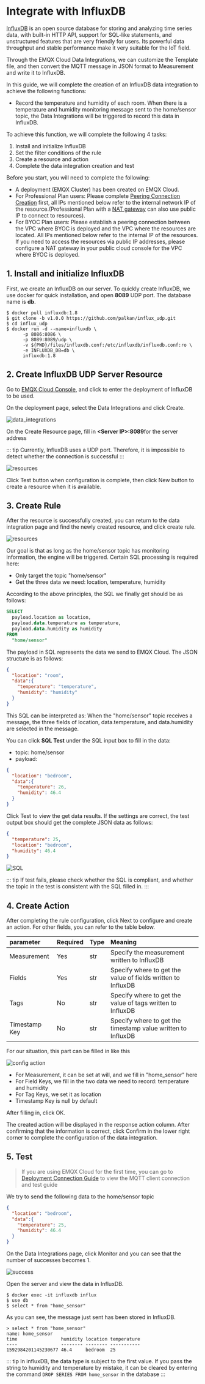 # Integrate with InfluxDB

[InfluxDB](https://www.influxdata.com/) is an open source database for storing and analyzing time series data, with built-in HTTP API, support for SQL-like statements, and unstructured features that are very friendly for users. Its powerful data throughput and stable performance make it very suitable for the IoT field.

Through the EMQX Cloud Data Integrations, we can customize the Template file, and then convert the MQTT message in JSON format to Measurement and write it to InfluxDB.

In this guide, we will complete the creation of an InfluxDB data integration to achieve the following functions:

* Record the temperature and humidity of each room. When there is a temperature and humidity monitoring message sent to the home/sensor topic, the Data Integrations will be triggered to record this data in InfluxDB.

To achieve this function, we will complete the following 4 tasks:

1. Install and initialize InfluxDB
2. Set the filter conditions of the rule
3. Create a resource and action
4. Complete the data integration creation and test

Before you start, you will need to complete the following:

- A deployment (EMQX Cluster) has been created on EMQX Cloud.
- For Professional Plan users: Please complete [Peering Connection Creation](../deployments/vpc_peering.md) first, all IPs mentioned below refer to the internal network IP of the resource.(Professional Plan with a [NAT gateway](../vas/nat-gateway.md) can also use public IP to connect to resources).
- For BYOC Plan users: Please establish a peering connection between the VPC where BYOC is deployed and the VPC where the resources are located. All IPs mentioned below refer to the internal IP of the resources. If you need to access the resources via public IP addresses, please configure a NAT gateway in your public cloud console for the VPC where BYOC is deployed.

## 1. Install and initialize InfluxDB

First, we create an InfluxDB on our server. To quickly create InfluxDB, we use docker for quick installation, and open **8089** UDP port. The database name is **db**.

```shell
$ docker pull influxdb:1.8
$ git clone -b v1.0.0 https://github.com/palkan/influx_udp.git
$ cd influx_udp
$ docker run -d --name=influxdb \
      -p 8086:8086 \
      -p 8089:8089/udp \
      -v ${PWD}/files/influxdb.conf:/etc/influxdb/influxdb.conf:ro \
      -e INFLUXDB_DB=db \
      influxdb:1.8
```



## 2. Create InfluxDB UDP Server Resource

Go to [EMQX Cloud Console](https://cloud-intl.emqx.com/console/), and click to enter the deployment of InfluxDB to be used.

On the deployment page, select the Data Integrations and click Create.

![data_integrations](./_assets/data_integrations_influxDB.png)

On the Create Resource page, fill in  **\<Server IP>:8089**for the server address

::: tip
Currently, InfluxDB uses a UDP port. Therefore, it is impossible to detect whether the connection is successful
:::

![resources](./_assets/create_influxDB_resource.png)

Click Test button when configuration is complete, then click New button to create a resource when it is available.

## 3. Create Rule

After the resource is successfully created, you can return to the data integration page and find the newly created resource, and click create rule.

![resources](./_assets/influxDB_create_rule_1.png)

Our goal is that as long as the home/sensor topic has monitoring information, the engine will be triggered. Certain SQL processing is required here:

* Only target the topic "home/sensor"
* Get the three data we need: location, temperature, humidity

According to the above principles, the SQL we finally get should be as follows:

```sql
SELECT
  payload.location as location,
  payload.data.temperature as temperature,
  payload.data.humidity as humidity
FROM
  "home/sensor"
```

The payload in SQL represents the data we send to EMQX Cloud. The JSON structure is as follows:

```json
{
  "location": "room",
  "data":{
    "temperature": "temperature",
    "humidity": "humidity"
  }
}
```
This SQL can be interpreted as: When the "home/sensor" topic receives a message, the three fields of location, data.temperature, and data.humidity are selected in the message.

You can click **SQL Test** under the SQL input box to fill in the data:

* topic: home/sensor
* payload:
```json
{
  "location": "bedroom",
  "data":{
    "temperature": 26,
    "humidity": 46.4
  }
}
```
Click Test to view the get data results. If the settings are correct, the test output box should get the complete JSON data as follows:

```json
{
  "temperature": 25, 
  "location": "bedroom",
  "humidity": 46.4
}
```
![SQL](./_assets/influxDB_create_rule_2.png)

::: tip
If test fails, please check whether the SQL is compliant, and whether the topic in the test is consistent with the SQL filled in.
:::

## 4. Create Action

After completing the rule configuration, click Next to configure and create an action. For other fields, you can refer to the table below.

| parameter     | Required | Type | Meaning                                                      |
| :------------ | :------- | :--- | :----------------------------------------------------------- |
| Measurement   | Yes      | str  | Specify the measurement written to InfluxDB                  |
| Fields        | Yes      | str  | Specify where to get the value of fields written to InfluxDB |
| Tags          | No       | str  | Specify where to get the value of tags written to InfluxDB   |
| Timestamp Key | No       | str  | Specify where to get the timestamp value written to InfluxDB |

For our situation, this part can be filled in like this

![config action](./_assets/influxDB_create_rule_3.png)

* For Measurement, it can be set at will, and we fill in "home_sensor" here
* For Field Keys, we fill in the two data we need to record: temperature and humidity
* For Tag Keys, we set it as location
* Timestamp Key is null by default

After filling in, click OK.

The created action will be displayed in the response action column. After confirming that the information is correct, click Confirm in the lower right corner to complete the configuration of the data integration.

## 5. Test

>If you are using EMQX Cloud for the first time, you can go to [Deployment Connection Guide](../connect_to_deployments/overview.md) to view the MQTT client connection and test guide

We try to send the following data to the home/sensor topic

```json
{
  "location": "bedroom",
  "data":{
    "temperature": 25,
    "humidity": 46.4
  }
}
```
On the Data Integrations page, click Monitor and you can see that the number of successes becomes 1.

![success](./_assets/test_rule_engine_influxDB.png)

Open the server and view the data in InfluxDB.

```shell
$ docker exec -it influxdb influx
$ use db
$ select * from "home_sensor"
```
As you can see, the message just sent has been stored in InfluxDB.

```plain
> select * from "home_sensor"
name: home_sensor
time                humidity location temperature
----                -------- -------- -----------
1592984201145230677 46.4     bedroom  25
```

::: tip
In influxDB, the data type is subject to the first value. If you pass the string to humidity and temperature by mistake, it can be cleared by entering the command `DROP SERIES FROM home_sensor` in the database
:::
